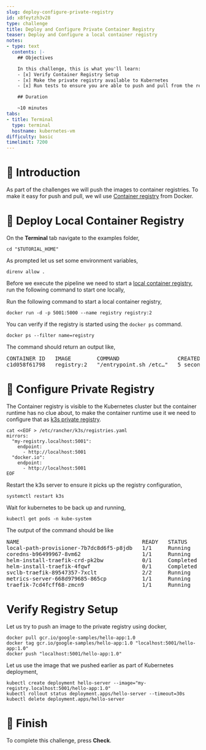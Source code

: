 ```yaml
---
slug: deploy-configure-private-registry
id: x8feytzh3v28
type: challenge
title: Deploy and Configure Private Container Registry
teaser: Deploy and Configure a local container registry
notes:
- type: text
  contents: |-
    ## Objectives

    In this challenge, this is what you'll learn:
    - [x] Verify Container Registry Setup
    - [x] Make the private registry available to Kubernetes
    - [x] Run tests to ensure you are able to push and pull from the registry

    ## Duration

    ~10 minutes
tabs:
- title: Terminal
  type: terminal
  hostname: kubernetes-vm
difficulty: basic
timelimit: 7200
---
```


🚀 Introduction
===============

As part of the challenges we will push the  images to container registries. To make it easy for push and pull, we wil use [Container registry](https://docs.docker.com/registry/) from Docker.

🔧 Deploy Local Container Registry
==================================

On the **Terminal** tab navigate to the examples folder,

```shell
cd "$TUTORIAL_HOME"
```

As prompted let us set some environment variables,

```shell
direnv allow .
```

Before we execute the pipeline we need to start a [local container registry](https://docs.docker.com/registry/), run the following command to start one locally,

Run the following command to start a local container registry,

```shell
docker run -d -p 5001:5000 --name registry registry:2
```

You can verify if the registry is started using the `docker ps` command.

```shell
docker ps --filter name=registry
```

The command should return an output like,

<pre>
CONTAINER ID   IMAGE        COMMAND                  CREATED         STATUS         PORTS                                       NAMES
c1d058f61798   registry:2   "/entrypoint.sh /etc…"   5 seconds ago   Up 3 seconds   0.0.0.0:5001->5000/tcp, :::5001->5000/tcp   registry
</pre>

🫙 Configure Private Registry
=============================

The Container registry is visible to the Kubernetes cluster but the container runtime has no clue about, to make the container runtime use it we need to configure that as [k3s private registry](https://rancher.com/docs/k3s/latest/en/installation/private-registry/).

```shell
cat <<EOF > /etc/rancher/k3s/registries.yaml
mirrors:
  "my-registry.localhost:5001":
    endpoint:
      - http://localhost:5001
  "docker.io":
    endpoint:
      - http://localhost:5001
EOF
```

Restart the k3s server to ensure it picks up the registry configuration,

```shell
systemctl restart k3s
```

Wait for kubernetes to be back up and running,

```shell
kubectl get pods -n kube-system
```

The output of the command should be like

<pre>
NAME                                      READY   STATUS      RESTARTS   AGE
local-path-provisioner-7b7dc8d6f5-p8jdb   1/1     Running     0          75m
coredns-b96499967-8vm62                   1/1     Running     0          75m
helm-install-traefik-crd-pk2bw            0/1     Completed   0          75m
helm-install-traefik-4fqwf                0/1     Completed   1          75m
svclb-traefik-89547357-7xclt              2/2     Running     0          75m
metrics-server-668d979685-865cp           1/1     Running     0          75m
traefik-7cd4fcff68-zmcn9                  1/1     Running     0          75m
</pre>

Verify Registry Setup
=====================

Let us try to push an image to the private registry using docker,

```shell
docker pull gcr.io/google-samples/hello-app:1.0
docker tag gcr.io/google-samples/hello-app:1.0 "localhost:5001/hello-app:1.0"
docker push "localhost:5001/hello-app:1.0"
```

Let us use the image that we pushed earlier as part of Kubernetes deployment,

```shell
kubectl create deployment hello-server --image="my-registry.localhost:5001/hello-app:1.0"
kubectl rollout status deployment.apps/hello-server --timeout=30s
kubectl delete deployment.apps/hello-server
```

🏁 Finish
=========

To complete this challenge, press **Check**.
